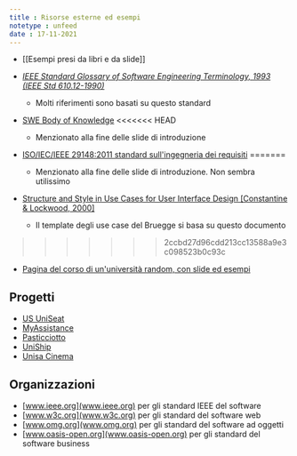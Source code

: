 ```yaml
---
title : Risorse esterne ed esempi
notetype : unfeed
date : 17-11-2021
---
```


* [[Esempi presi da libri e da slide]]


* [*IEEE Standard Glossary of Software Engineering Terminology, 1993 (IEEE Std 610.12-1990)*](http://www.informatik.htw-dresden.de/~hauptman/SEI/IEEE_Standard_Glossary_of_Software_Engineering_Terminology%20.pdf)
  + Molti riferimenti sono basati su questo standard
* [SWE Body of Knowledge](https://cs.fit.edu/~kgallagher/Schtick/Serious/SWEBOKv3.pdf)
<<<<<<< HEAD
  + Menzionato alla fine delle slide di introduzione
* [ISO/IEC/IEEE 29148:2011 standard sull'ingegneria dei requisiti](https://edisciplinas.usp.br/pluginfile.php/1077344/mod_folder/content/0/iso-iec-ieee-29148-2011.pdf)
=======
  + Menzionato alla fine delle slide di introduzione. Non sembra utilissimo
* [Structure and Style in Use Cases for User Interface Design [Constantine & Lockwood, 2000]](https://jordisan.net/uploads/wordpress/2015/12/structurestyle2.pdf)
  + Il template degli use case del Bruegge si basa su questo documento
>>>>>>> 2ccbd27d96cdd213cc13588a9e3c098523b0c93c
* [Pagina del corso di un'università random, con slide ed esempi](http://www.dcs.glasgow.ac.uk/~simon/teaching/MechEngSE3/)


## Progetti

* [US UniSeat](https://github.com/antonio-decaro/US_UniSeat/)
* [MyAssistance](https://github.com/aymen94/MyAssistance)
* [Pasticciotto](https://github.com/tonioromano97/pasticciotto)
* [UniShip](https://github.com/biagioboi/UniShip)
* [Unisa Cinema](https://github.com/Dom996/PROGETTO-INGEGNERIA-DEL-SOFTWARE)

## Organizzazioni
* [www.ieee.org](www.ieee.org) per gli standard IEEE del software
* [www.w3c.org](www.w3c.org) per gli standard del software web
* [www.omg.org](www.omg.org) per gli standard del software ad oggetti
* [www.oasis-open.org](www.oasis-open.org) per gli standard del software business

